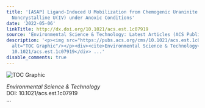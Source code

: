 ```yaml
---
title: '[ASAP] Ligand-Induced U Mobilization from Chemogenic Uraninite and Biogenic
  Noncrystalline U(IV) under Anoxic Conditions'
date: '2022-05-06'
linkTitle: http://dx.doi.org/10.1021/acs.est.1c07919
source: 'Environmental Science & Technology: Latest Articles (ACS Publications)'
description: '<p><img src="https://pubs.acs.org/cms/10.1021/acs.est.1c07919/asset/images/medium/es1c07919_0006.gif"
  alt="TOC Graphic"/></p><div><cite>Environmental Science & Technology</cite></div><div>DOI:
  10.1021/acs.est.1c07919</div> ...'
disable_comments: true
---
```

<p><img src="https://pubs.acs.org/cms/10.1021/acs.est.1c07919/asset/images/medium/es1c07919_0006.gif" alt="TOC Graphic"/></p><div><cite>Environmental Science & Technology</cite></div><div>DOI: 10.1021/acs.est.1c07919</div> ...